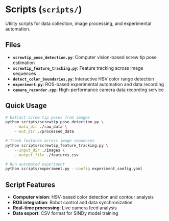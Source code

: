 # Scripts (`scripts/`)

Utility scripts for data collection, image processing, and experimental automation.

## Files

- **`screwtip_pose_detection.py`**: Computer vision-based screw tip pose estimation
- **`screwtip_feature_tracking.py`**: Feature tracking across image sequences  
- **`detect_color_boundaries.py`**: Interactive HSV color range detection
- **`experiment.py`**: ROS-based experimental automation and data recording
- **`camera_recorder.cpp`**: High-performance camera data recording service

## Quick Usage

```bash
# Extract screw tip poses from images
python scripts/screwtip_pose_detection.py \
    --data_dir ./raw_data \
    --out_dir ./processed_data

# Track features across image sequences
python scripts/screwtip_feature_tracking.py \
    --input_dir ./images \
    --output_file ./features.csv

# Run automated experiment
python scripts/experiment.py --config experiment_config.yaml
```

## Script Features

- **Computer vision**: HSV-based color detection and contour analysis
- **ROS integration**: Robot control and data synchronization
- **Real-time processing**: Live camera feed analysis
- **Data export**: CSV format for SINDy model training